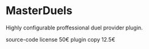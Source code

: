 # MasterDuels
Highly configurable proffessional duel provider plugin.

source-code license 50€
plugin copy 12.5€
